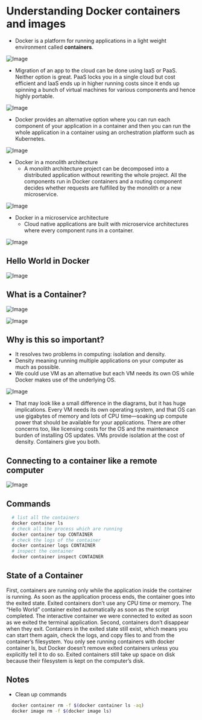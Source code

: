 # Understanding Docker containers and images

- Docker is a platform for running applications in a light weight environment called **containers**.

![Image](/understanding-docker-containers-and-imag-2.jpg)

- Migration of an app to the cloud can be done using IaaS or PaaS. Neither option is great. PaaS locks you in a single cloud but cost efficient and IaaS ends up in higher running costs since it ends up spinning a bunch of virtual machines for various components and hence highly portable.

![Image](/understanding-docker-containers-and-imag-1.jpg)

- Docker provides an alternative option where you can run each component of your application in a container and then you can run the whole application in a container using an orchestration platform such as Kubernetes.

![Image](/understanding-docker-containers-and-imag-3.jpg)

- Docker in a monolith architecture
  - A monolith architecture project can be decomposed into a distributed application without rewriting the whole project. All the components run in Docker containers and a routing component decides whether requests are fulfilled by the monolith or a new microservice.

![Image](/understanding-docker-containers-and-imag-4.jpg)

- Docker in a microservice architecture
  - Cloud native applications are built with microservice architectures where every component runs in a container.

![Image](/understanding-docker-containers-and-imag-5.jpg)

## Hello World in Docker

![Image](/understanding-docker-and-running-hello-w-1.jpg)

## What is a Container?

![Image](/understanding-docker-and-running-hello-w-2.jpg)

![Image](/understanding-docker-and-running-hello-w-3.jpg)

## Why is this so important?

- It resolves two problems in computing: isolation and density.
- Density meaning running multiple applications on your computer as much as possible.
- We could use VM as an alternative but each VM needs its own OS while Docker makes use of the underlying OS.

![Image](/understanding-docker-and-running-hello-w-4.jpg)

- That may look like a small difference in the diagrams, but it has huge implications. Every VM needs its own operating system, and that OS can use gigabytes of memory and lots of CPU time—soaking up compute power that should be available for your applications. There are other concerns too, like licensing costs for the OS and the maintenance burden of installing OS updates. VMs provide isolation at the cost of density. Containers give you both.

## Connecting to a container like a remote computer

![Image](/connecting-to-a-container-like-a-remote--1.jpg)

## Commands

```bash
  # list all the containers
  docker container ls
  # check all the process which are running
  docker container top CONTAINER
  # check the logs of the container
  docker container logs CONTAINER
  # inspect the container
  docker container inspect CONTAINER
```

## State of a Container

First, containers are running only while the application inside the container is running. As soon as the application process ends, the container goes into the exited state. Exited containers don’t use any CPU time or memory. The “Hello World” container exited automatically as soon as the script completed. The interactive container we were connected to exited as soon as we exited the terminal application. Second, containers don’t disappear when they exit. Containers in the exited state still exist, which means you can start them again, check the logs, and copy files to and from the container’s filesystem. You only see running containers with docker container ls, but Docker doesn’t remove exited containers unless you explicitly tell it to do so. Exited containers still take up space on disk because their filesystem is kept on the computer’s disk.

## Notes

- Clean up commands

```bash
  docker container rm -f $(docker container ls -aq)
  docker image rm -f $(docker image ls)
```
